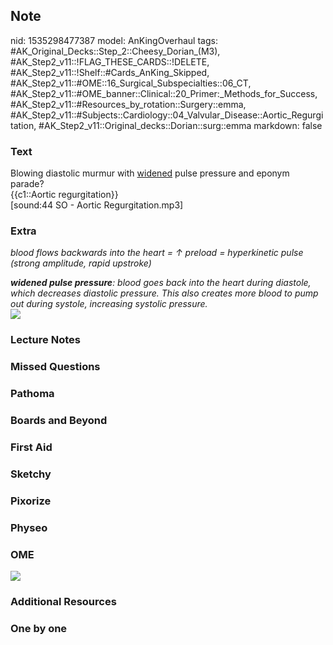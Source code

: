 ## Note
nid: 1535298477387
model: AnKingOverhaul
tags: #AK_Original_Decks::Step_2::Cheesy_Dorian_(M3), #AK_Step2_v11::!FLAG_THESE_CARDS::!DELETE, #AK_Step2_v11::!Shelf::#Cards_AnKing_Skipped, #AK_Step2_v11::#OME::16_Surgical_Subspecialties::06_CT, #AK_Step2_v11::#OME_banner::Clinical::20_Primer:_Methods_for_Success, #AK_Step2_v11::#Resources_by_rotation::Surgery::emma, #AK_Step2_v11::#Subjects::Cardiology::04_Valvular_Disease::Aortic_Regurgitation, #AK_Step2_v11::Original_decks::Dorian::surg::emma
markdown: false

### Text
<div>
  Blowing diastolic murmur with <u>widened</u> pulse pressure and
  eponym parade?
</div>
<div>
  {{c1::Aortic regurgitation}}
</div>
<div>
  [sound:44 SO - Aortic Regurgitation.mp3]
</div>

### Extra
<i>blood flows backwards into the heart = ↑ preload = hyperkinetic
pulse (strong amplitude, rapid upstroke)</i>
<div>
  <div>
    <i><b>widened pulse pressure</b>: blood goes back into the
    heart during diastole, which decreases diastolic pressure. This
    also creates more blood to pump out during systole, increasing
    systolic pressure.</i>
  </div>
  <div><img src="paste-3325975429382145.jpg"></div>
</div>

### Lecture Notes


### Missed Questions


### Pathoma


### Boards and Beyond


### First Aid


### Sketchy


### Pixorize


### Physeo


### OME
<div class="ome-widget">
  <a href="https://onlinemeded.org/spa/surgery?ref=anki"><img src=
  "_OME_AnkiFlashcards_Topic_5.png"></a>
</div>

### Additional Resources


### One by one

